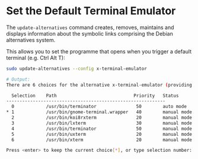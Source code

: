 # Set the Default Terminal Emulator

The `update-alternatives` command creates, removes, maintains and displays information about the symbolic links comprising the Debian alternatives system.

This allows you to set the programme that opens when you trigger a default terminal (e.g. Ctrl Alt T):

```bash
sudo update-alternatives --config x-terminal-emulator 

# Output:
There are 6 choices for the alternative x-terminal-emulator (providing /usr/bin/x-terminal-emulator).

  Selection    Path                             Priority   Status
------------------------------------------------------------
  0            /usr/bin/terminator               50        auto mode
* 1            /usr/bin/gnome-terminal.wrapper   40        manual mode
  2            /usr/bin/koi8rxterm               20        manual mode
  3            /usr/bin/lxterm                   30        manual mode
  4            /usr/bin/terminator               50        manual mode
  5            /usr/bin/uxterm                   20        manual mode
  6            /usr/bin/xterm                    20        manual mode

Press <enter> to keep the current choice[*], or type selection number: 
```
